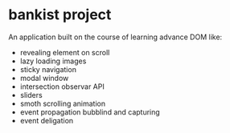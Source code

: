 # bankist project

An application built on the course of learning advance DOM like:

- revealing element on scroll
- lazy loading images
- sticky navigation
- modal window
- intersection observar API
- sliders
- smoth scrolling animation
- event propagation bubblind and capturing
- event deligation
